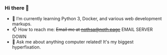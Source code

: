 ### Hi there 👋
- 🌱 I’m currently learning Python 3, Docker, and various web development markups.
- 📫 How to reach me: ~~Email me at [nothsa@noth.page](mailto:nothsa@noth.page)~~ EMAIL SERVER DOWN
- 💬 Ask me about anything computer related! It's my biggest hyperfixation.

<!--
**N0THSA/N0THSA** is a ✨ _special_ ✨ repository because its `README.md` (this file) appears on your GitHub profile.

Here are some ideas to get you started:

- 🔭 I’m currently working on ...
- 🌱 I’m currently learning ...
- 👯 I’m looking to collaborate on ...
- 🤔 I’m looking for help with ...
- 💬 Ask me about ...
- 📫 How to reach me: ...
- 😄 Pronouns: ...
- ⚡ Fun fact: ...
-->
